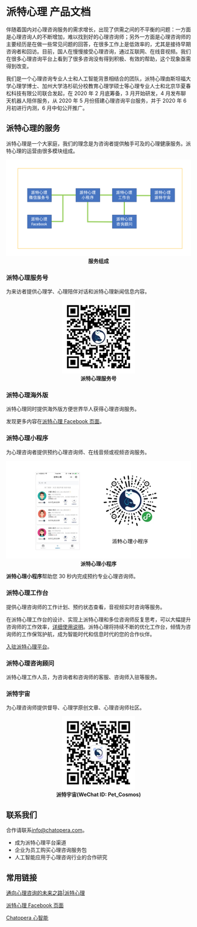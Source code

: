 # 派特心理 产品文档

伴随着国内对心理咨询服务的需求增长，出现了供需之间的不平衡的问题：一方面是心理咨询人的不断增加，难以找到好的心理咨询师；另外一方面是心理咨询师的主要经历是在做一些常见问题的回答，在很多工作上是低效率的，尤其是接待早期咨询者和回访。目前，国人在慢慢接受心理咨询，通过互联网、在线音视频。我们在很多心理咨询平台上看到了很多咨询没有得到积极、有效的帮助，这个现象亟需得到改变。

我们是一个心理咨询专业人士和人工智能背景相结合的团队，派特心理由斯坦福大学心理学博士、加州大学洛杉矶分校教育心理学硕士等心理专业人士和北京华夏春松科技有限公司联合发起，在 2020 年 2 月底筹备，3 月开始研发，4 月发布聊天机器人陪伴服务，从 2020 年 5 月份搭建心理咨询平台服务，并于 2020 年 6 月初进行内测，6 月中旬公开推广。

## 派特心理的服务

派特心理是一个大家庭，我们的理念是为咨询者提供触手可及的心理健康服务。派特心理的运营由很多模块组成。

<p align="center">
<img width="600" src="images/home/1.png" alt="服务组成" />
</br>
<b>服务组成</b>
</p>

### 派特心理服务号

为来访者提供心理学、心理陪伴对话和派特心理新闻信息内容。

<p align="center">
<img width="200" src="images/gzh/PetPsychology.jpg" alt="派特心理服务号" />
</br>
<b>派特心理服务号</b>
</p>

### 派特心理海外版

派特心理同时提供海外版方便世界华人获得心理咨询服务。

发现更多内容在[派特心理 Facebook 页面](https://www.facebook.com/%E6%B4%BE%E7%89%B9%E5%BF%83%E7%90%86-106132134449488)。

### 派特心理小程序

为心理咨询者提供预约心理咨询师、在线音频或视频咨询服务。

<p align="center">
<img width="600" src="images/home/pet-xca.jpg" alt="派特心理小程序" />
</br>
<b>派特心理小程序</b>
</p>

**派特心理小程序**帮助您 30 秒内完成预约专业心理咨询师。

### 派特心理工作台

提供心理咨询师的工作计划、预约状态查看，音视频实时咨询等服务。

在派特心理工作台的设计、实现上派特心理和多位咨询师反复思考，可以大幅提升咨询师的工作效率，[详细使用说明](/docs/products/petpsy-workspace/index.html)。派特心理将持续不断的优化工作台，倾情为咨询师的工作保驾护航，成为智能时代和信息时代的您的合作伙伴。

[入驻派特心理平台](https://mp.weixin.qq.com/s/pWgopur9pRhygW-qkvG9qA)。

### 派特心理咨询顾问

派特心理工作人员，为咨询者和咨询师的客服、咨询师入驻等服务。

### 派特宇宙

为心理咨询师提供督导、心理学原创文章、心理咨询师社区。

<p align="center">
<img width="200" src="images/gzh/qrcode_for_gh_711984e17ea2_860.jpg" alt="派特宇宙" />
</br>
<b>派特宇宙(WeChat ID: Pet_Cosmos)</b>
</p>

<!-- TODO: add qrcode -->

## 联系我们

合作请联系<a href="mailto:info@chatopera.com">info@chatopera.com</a>。

- 成为派特心理平台渠道
- 企业为员工购买心理咨询服务包
- 人工智能应用于心理咨询行业的合作研究

## 常用链接

[通向心理咨询的未来之路|派特心理](https://zhuanlan.zhihu.com/p/128632328)

[派特心理 Facebook 页面](https://www.facebook.com/%E6%B4%BE%E7%89%B9%E5%BF%83%E7%90%86-106132134449488)

[Chatopera 心智能](https://docs.chatopera.com/products/psych-assistant/index.html)
